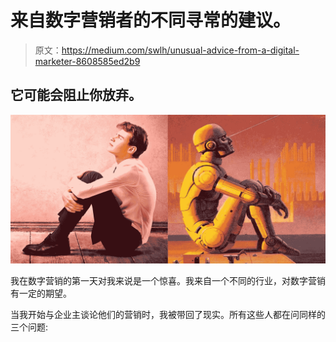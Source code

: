 # 来自数字营销者的不同寻常的建议。

> 原文：<https://medium.com/swlh/unusual-advice-from-a-digital-marketer-8608585ed2b9>

## 它可能会阻止你放弃。

![](img/7bb31e4b56ac6a9b04783b854da0e88c.png)

我在数字营销的第一天对我来说是一个惊喜。我来自一个不同的行业，对数字营销有一定的期望。

当我开始与企业主谈论他们的营销时，我被带回了现实。所有这些人都在问同样的三个问题: